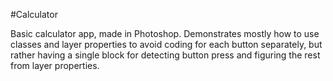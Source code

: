 #Calculator

Basic calculator app, made in Photoshop. Demonstrates mostly how to use classes and layer properties to avoid coding 
for each button separately, but rather having a single block for detecting button press and figuring the rest from layer properties.
